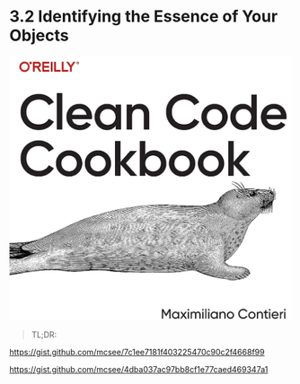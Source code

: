 # 3.2 Identifying the Essence of Your Objects
            
![3.2 Identifying the Essence of Your Objects](3.2%20Identifying%20the%20Essence%20of%20Your%20Objects.png)

> TL;DR:

https://gist.github.com/mcsee/7c1ee7181f403225470c90c2f4668f99

https://gist.github.com/mcsee/4dba037ac97bb8cf1e77caed469347a1